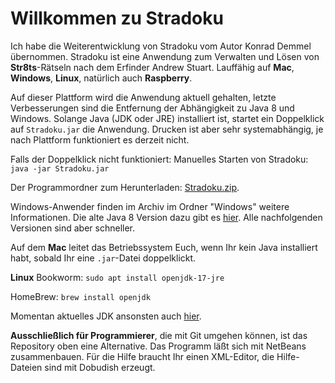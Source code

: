 # **Willkommen zu Stradoku**

Ich habe die Weiterentwicklung von Stradoku vom Autor Konrad Demmel übernommen. Stradoku ist eine Anwendung zum Verwalten und Lösen von **Str8ts**-Rätseln nach dem Erfinder Andrew Stuart. Lauffähig auf **Mac**, **Windows**, **Linux**, natürlich auch **Raspberry**.

Auf dieser Plattform wird die Anwendung aktuell gehalten, letzte Verbesserungen sind die Entfernung der Abhängigkeit zu Java 8 und Windows. Solange Java (JDK oder JRE) installiert ist, startet ein Doppelklick auf `Stradoku.jar` die Anwendung. Drucken ist aber sehr systemabhängig, je nach Plattform funktioniert es derzeit nicht.

Falls der Doppelklick nicht funktioniert: Manuelles Starten von Stradoku: `java -jar Stradoku.jar`

Der Programmordner zum Herunterladen: [Stradoku.zip](https://github.com/jogger2510/Stradoku/releases).

Windows-Anwender finden im Archiv im Ordner "Windows" weitere Informationen. Die alte Java 8 Version dazu gibt es [hier](https://www.java.com/de/download/). Alle nachfolgenden Versionen sind aber schneller.

Auf dem **Mac** leitet das Betriebssystem Euch, wenn Ihr kein Java installiert habt, sobald Ihr eine `.jar`-Datei doppelklickt.

**Linux** Bookworm: `sudo apt install openjdk-17-jre`

HomeBrew: `brew install openjdk`

Momentan aktuelles JDK ansonsten auch [hier](https://jdk.java.net/23/).

**Ausschließlich für Programmierer**, die mit Git umgehen können, ist das Repository oben eine Alternative. Das Programm läßt sich mit NetBeans zusammenbauen. Für die Hilfe braucht Ihr einen XML-Editor, die Hilfe-Dateien sind mit Dobudish erzeugt.
